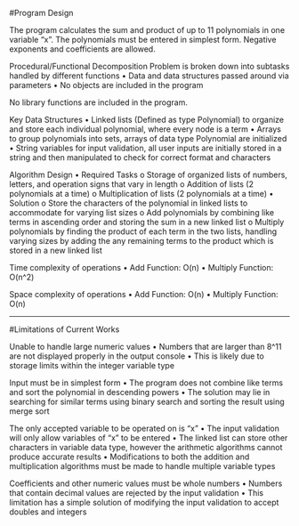 #Program Design

The program calculates the sum and product of up to 11 polynomials in one variable “x”. The polynomials must be entered in simplest form. Negative exponents and coefficients are allowed.

Procedural/Functional Decomposition
Problem is broken down into subtasks handled by different functions
•	Data and data structures passed around via parameters
•	No objects are included in the program

No library functions are included in the program.

Key Data Structures
•	Linked lists (Defined as type Polynomial) to organize and store each individual polynomial, where every node is a term
•	Arrays to group polynomials into sets, arrays of data type Polynomial are initialized
•	String variables for input validation, all user inputs are initially stored in a string and then manipulated to check for correct format and characters

Algorithm Design
•	Required Tasks
o	Storage of organized lists of numbers, letters, and operation signs that vary in length
o	Addition of lists (2 polynomials at a time) 
o	Multiplication of lists (2 polynomials at a time)
•	Solution
o	Store the characters of the polynomial in linked lists to accommodate for varying list sizes
o	Add polynomials by combining like terms in ascending order and storing the sum in a new linked list
o	Multiply polynomials by finding the product of each term in the two lists, handling varying sizes by adding the any remaining terms to the product which is stored in a new linked list

Time complexity of operations
•	Add Function: O(n)
•	Multiply Function: O(n^2)

Space complexity of operations
•	Add Function: O(n)
•	Multiply Function: O(n)

----------------------------------------------------------------------------------------------------

#Limitations of Current Works

Unable to handle large numeric values
•	Numbers that are larger than 8^11 are not displayed properly in the output console
•	This is likely due to storage limits within the integer variable type

Input must be in simplest form
•	The program does not combine like terms and sort the polynomial in descending powers
•	The solution may lie in searching for similar terms using binary search and sorting the result using merge sort

The only accepted variable to be operated on is “x”
•	The input validation will only allow variables of “x” to be entered
•	The linked list can store other characters in variable data type, however the arithmetic algorithms cannot produce accurate results
•	Modifications to both the addition and multiplication algorithms must be made to handle multiple variable types

Coefficients and other numeric values must be whole numbers
•	Numbers that contain decimal values are rejected by the input validation
•	This limitation has a simple solution of modifying the input validation to accept doubles and integers



